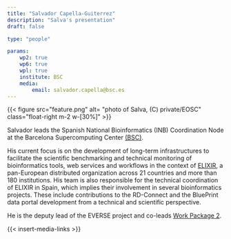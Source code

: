 ```yaml
---
title: "Salvador Capella-Guiterrez"
description: "Salva's presentation"
draft: false

type: "people"

params:
    wp2: true
    wp6: true
    wpl: true
    institute: BSC
    media:
        email: salvador.capella@bsc.es
---
```

{{< figure src="feature.png" alt= "photo of Salva, (C) private/EOSC" class="float-right m-2 w-[30%]" >}} 

Salvador leads the Spanish National Bioinformatics (INB) Coordination Node at the Barcelona Supercomputing Center [(BSC)](https://www.bsc.es).

His current focus is on the development of long-term infrastructures to facilitate the scientific benchmarking and technical monitoring of bioinformatics tools, web services and workflows in the context of [ELIXIR](https://elixir-europe.org), a pan-European distributed organization across 21 countries and more than 180 institutions. His team is also responsible for the technical coordination of ELIXIR in Spain, which implies their involvement in several bioinformatics projects. These include contributions to the RD-Connect and the BluePrint data portal development from a technical and scientific perspective.

He is the deputy lead of the EVERSE project and co-leads [Work Package 2](/workpackages/02_best_practices/).

{{< insert-media-links >}}